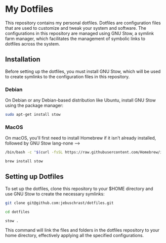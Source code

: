 # My Dotfiles

This repository contains my personal dotfiles. Dotfiles are configuration files that are used to customize and tweak your system and software. The configurations in this repository are managed using GNU Stow, a symlink farm manager, which facilitates the management of symbolic links to dotfiles across the system.

## Installation

Before setting up the dotfiles, you must install GNU Stow, which will be used to create symlinks to the configuration files in this repository.

### Debian

On Debian or any Debian-based distribution like Ubuntu, install GNU Stow using the package manager:

```bash
sudo apt-get install stow
```
### MacOS

On macOS, you'll first need to install Homebrew if it isn't already installed, followed by GNU Stow lang-none -->

```bash
/bin/bash -c "$(curl -fsSL https://raw.githubusercontent.com/Homebrew/install/HEAD/install.sh)"

brew install stow
```
## Setting up Dotfiles

To set up the dotfiles, clone this repository to your $HOME directory and use GNU Stow to create the necessary symlinks:

```bash
git clone git@github.com:jebuschrast/dotfiles.git

cd dotfiles

stow .
```

This command will link the files and folders in the dotfiles repository to your home directory, effectively applying all the specified configurations.
